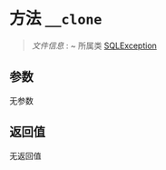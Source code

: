 # 方法 `__clone`

> *文件信息* : ~
> 所属类 [SQLException](../SQLException.md)




## 参数


无参数


## 返回值

无返回值
